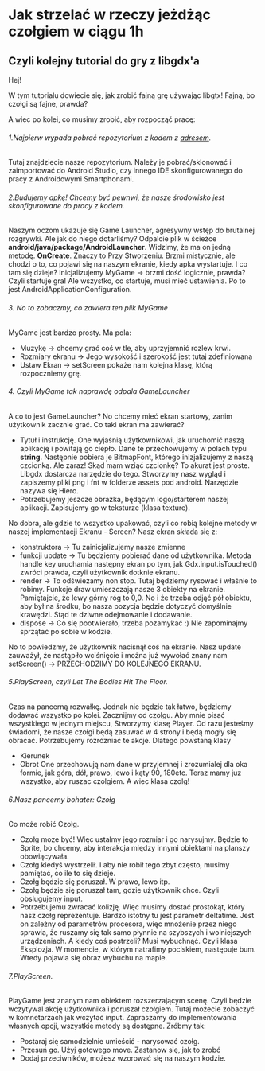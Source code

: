 # Jak strzelać w rzeczy jeżdżąc czołgiem w ciągu 1h
## Czyli kolejny tutorial do gry z libgdx'a

Hej! 

W tym tutorialu dowiecie się, jak zrobić fajną grę używając libgtx! Fajną, bo czołgi są fajne, prawda?

A wiec po kolei, co musimy zrobić, aby rozpocząć pracę:

###### 1.Najpierw wypada pobrać repozytorium z kodem z [adresem](https://github.com/gaijinx/hackaton).
Tutaj znajdziecie nasze repozytorium. Należy je pobrać/sklonować i zaimportować do Android Studio, 
czy innego IDE skonfigurowanego do pracy z Androidowymi Smartphonami.
###### 2.Budujemy apkę! Chcemy być pewnwi, że nasze środowisko jest skonfigurowane do pracy z kodem.
Naszym oczom ukazuje się Game Launcher, agresywny wstęp do brutalnej rozgrywki. Ale jak do niego dotarliśmy? 
Odpalcie plik w ścieżce **android/java/package/AndroidLauncher**. Widzimy, że ma on jedną metodę. **OnCreate**. 
Znaczy to Przy Stworzeniu. Brzmi mistycznie, ale chodzi o to, co pojawi się na naszym ekranie, kiedy apka wystartuje. I co tam się dzieje? Inicjalizujemy MyGame -> brzmi dość logicznie, prawda? Czyli startuje gra! Ale wszystko, co startuje, musi mieć ustawienia. Po to jest AndroidApplicationConfiguration.
###### 3. No to zobaczmy, co zawiera ten plik MyGame
MyGame jest bardzo prosty. Ma pola:
- Muzykę -> chcemy grać coś w tle, aby uprzyjemnić rozlew krwi.
- Rozmiary ekranu -> Jego wysokość i szerokość jest tutaj zdefiniowana
- Ustaw Ekran -> setScreen pokaże nam kolejna klasę, którą rozpoczniemy grę.
###### 4. Czyli MyGame tak naprawdę odpala GameLauncher
A co to jest GameLauncher?
No chcemy mieć ekran startowy, zanim użytkownik zacznie grać. Co taki ekran ma zawierać?
- Tytuł i instrukcję. One wyjaśnią użytkownikowi, jak uruchomić naszą aplikację i powitają go ciepło. Dane te przechowujemy w polach typu **string**. Następnie pobiera je BitmapFont, którego inizjalizujemy z naszą czcionką. Ale zaraz! Skąd mam wziąć czcionkę? To akurat jest proste. Libgdx dostarcza narzędzie do tego. Stworzymy nasz wygląd i zapiszemy pliki png i fnt w folderze assets pod android. Narzędzie nazywa się Hiero.
- Potrzebujemy jeszcze obrazka, będącym logo/starterem naszej aplikacji. Zapisujemy go w teksturze (klasa texture). 

No dobra, ale gdzie to wszystko upakować, czyli co robią kolejne metody w naszej implementacji Ekranu - Screen?
Nasz ekran składa się z:
- konstruktora -> Tu zainicjalizujemy nasze zmienne
- funkcji update -> Tu będziemy pobierać dane od użytkownika. Metoda handle key uruchamia następny ekran po tym, jak Gdx.input.isTouched() zwróci prawda, czyli użytkownik dotknie ekranu.
- render -> To odświeżamy non stop. Tutaj będziemy rysować i właśnie to robimy. Funkcje draw umieszczają nasze 3 obiekty na ekranie. Pamiętajcie, że lewy górny róg to 0,0. No i że trzeba odjąć pół obiektu, aby był na środku, bo nasza pozycja będzie dotyczyć domyślnie krawędzi. Stąd te dziwne odejmowanie i dodawanie.
- dispose -> Co się pootwierało, trzeba pozamykać :) Nie zapominajmy sprzątać po sobie w kodzie. 

No to powiedzmy, że użytkownik nacisnął coś na ekranie. Nasz update zauważył, że nastąpiło wciśnięcie i można już wywołać znany nam setScreen() -> PRZECHODZIMY DO KOLEJNEGO EKRANU. 

###### 5.PlayScreen, czyli Let The Bodies Hit The Floor.
Czas na pancerną rozwałkę. Jednak nie będzie tak łatwo, będziemy dodawać wszystko po kolei. Zacznijmy od czołgu. Aby mnie pisać wszystkiego w jednym miejscu, Stworzymy klasę Player. Od razu jesteśmy świadomi, że nasze czołgi będą zasuwać w 4 strony i będą mogły się obracać. Potrzebujemy rozrózniać te akcje. Dlatego powstaną klasy 
- Kierunek 
- Obrot
One przechowują nam dane w przyjemnej i zrozumialej dla oka formie, jak góra, dół, prawo, lewo i kąty 90, 180etc.
Teraz mamy juz wszystko, aby ruszac czolgiem. A wiec klasa czolg!

###### 6.Nasz pancerny bohater: Czołg

Co może robić Czołg.

- Czołg moze być! Więc ustalmy jego rozmiar i go narysujmy. Będzie to Sprite, bo chcemy, aby interakcja między innymi obiektami na planszy obowiącywała.
- Czołg kiedyś wystrzelił. I aby nie robił tego zbyt często, musimy pamiętać, co ile to się dzieje.
- Czołg będzie się poruszał. W prawo, lewo itp. 
- Czołg będzie się poruszał tam, gdzie użytkownik chce. Czyli obslugujemy input.
- Potrzebujemu zwracać kolizję. Więc musimy dostać prostokąt, który nasz czołg reprezentuje.
Bardzo istotny tu jest parametr deltatime. Jest on zależny od parametrów procesora, więc mnożenie przez niego sprawia, że ruszamy się tak samo płynnie na szybszych i wolniejszych urządzeniach. A kiedy coś postrzeli? Musi wybuchnąć. Czyli klasa Eksplozja. W momencie, w którym natrafimy pociskiem, następuje bum. Wtedy pojawia się obraz wybuchu na mapie.

###### 7.PlayScreen.

PlayGame jest znanym nam obiektem rozszerzającym scenę. Czyli będzie wczytywal akcję użytkownika i poruszał czołgiem. Tutaj możecie zobaczyć w komnetarzach jak wczytać input. Zapraszamy do implementowania własnych opcji, wszystkie metody są dostępne.
Zróbmy tak:
- Postaraj się samodzielnie umieścić - narysować czołg.
- Przesuń go. Użyj gotowego move. Zastanow się, jak to zrobć
- Dodaj przeciwników, możesz wzorować się na naszym kodzie.
